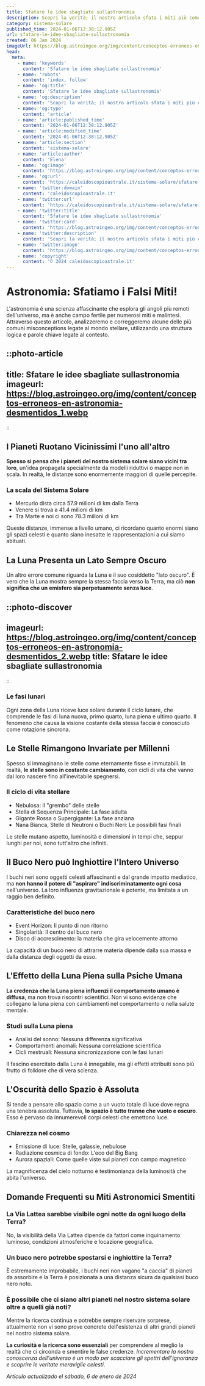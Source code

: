 ```yaml
---
title: Sfatare le idee sbagliate sullastronomia
description: Scopri la verità; il nostro articolo sfata i miti più comuni sullastronomia. Leggi ora per distinguere fatti da finzione!
category: sistema-solare
published_time: 2024-01-06T12:38:12.905Z
url: sfatare-le-idee-sbagliate-sullastronomia
created: 06 Jan 2024
imageUrl: https://blog.astroingeo.org/img/content/conceptos-erroneos-en-astronomia-desmentidos_1.webp
head:
  meta:
    - name: 'keywords'
      content: 'Sfatare le idee sbagliate sullastronomia'
    - name: 'robots'
      content: 'index, follow'
    - name: 'og:title'
      content: 'Sfatare le idee sbagliate sullastronomia'
    - name: 'og:description'
      content: 'Scopri la verità; il nostro articolo sfata i miti più comuni sullastronomia. Leggi ora per distinguere fatti da finzione!'
    - name: 'og:type'
      content: 'article'
    - name: 'article:published_time'
      content: '2024-01-06T12:38:12.905Z'
    - name: 'article:modified_time'
      content: '2024-01-06T12:38:12.905Z'
    - name: 'article:section'
      content: 'sistema-solare'
    - name: 'article:author'
      content: 'Elena'
    - name: 'og:image'
      content: 'https://blog.astroingeo.org/img/content/conceptos-erroneos-en-astronomia-desmentidos_1.webp'
    - name: 'og:url'
      content: 'https://caleidoscopioastrale.it/sistema-solare/sfatare-le-idee-sbagliate-sullastronomia'
    - name: 'twitter:domain'
      content: 'caleidoscopioastrale.it'
    - name: 'twitter:url'
      content: 'https://caleidoscopioastrale.it/sistema-solare/sfatare-le-idee-sbagliate-sullastronomia'
    - name: 'twitter:title'
      content: 'Sfatare le idee sbagliate sullastronomia'
    - name: 'twitter:card'
      content: 'https://blog.astroingeo.org/img/content/conceptos-erroneos-en-astronomia-desmentidos_1.webp'
    - name: 'twitter:description'
      content: 'Scopri la verità; il nostro articolo sfata i miti più comuni sullastronomia. Leggi ora per distinguere fatti da finzione!'
    - name: 'twitter:image'
      content: 'https://blog.astroingeo.org/img/content/conceptos-erroneos-en-astronomia-desmentidos_1.webp'
    - name: 'copyright'
      content: '© 2024 caleidoscopioastrale.it'
---
```

# Astronomia: Sfatiamo i Falsi Miti!

L'astronomia è una scienza affascinante che esplora gli angoli più remoti dell'universo, ma è anche campo fertile per numerosi miti e malintesi. Attraverso questo articolo, analizzeremo e correggeremo alcune delle più comuni misconceptions legate al mondo stellare, utilizzando una struttura logica e parole chiave legate al contesto.

::photo-article
---
title: Sfatare le idee sbagliate sullastronomia
imageurl: https://blog.astroingeo.org/img/content/conceptos-erroneos-en-astronomia-desmentidos_1.webp
---
::

## I Pianeti Ruotano Vicinissimi l'uno all'altro
**Spesso si pensa che i pianeti del nostro sistema solare siano vicini tra loro**, un'idea propagata specialmente da modelli riduttivi o mappe non in scala. In realtà, le distanze sono enormemente maggiori di quelle percepite.

### La scala del Sistema Solare
- Mercurio dista circa 57.9 milioni di km dalla Terra
- Venere si trova a 41.4 milioni di km
- Tra Marte e noi ci sono 78.3 milioni di km

Queste distanze, immense a livello umano, ci ricordano quanto enormi siano gli spazi celesti e quanto siano inesatte le rappresentazioni a cui siamo abituati.

## La Luna Presenta un Lato Sempre Oscuro
Un altro errore comune riguarda la Luna e il suo cosiddetto "lato oscuro". È vero che la Luna mostra sempre la stessa faccia verso la Terra, ma ciò **non significa che un emisfero sia perpetuamente senza luce**.

::photo-discover
---
imageurl: https://blog.astroingeo.org/img/content/conceptos-erroneos-en-astronomia-desmentidos_2.webp
title: Sfatare le idee sbagliate sullastronomia
---
::

### Le fasi lunari
Ogni zona della Luna riceve luce solare durante il ciclo lunare, che comprende le fasi di luna nuova, primo quarto, luna piena e ultimo quarto. Il fenomeno che causa la visione costante della stessa faccia è conosciuto come rotazione sincrona.

## Le Stelle Rimangono Invariate per Millenni
Spesso si immaginano le stelle come eternamente fisse e immutabili. In realtà, **le stelle sono in costante cambiamento**, con cicli di vita che vanno dal loro nascere fino all'inevitabile spegnersi.

### Il ciclo di vita stellare
- Nebulosa: Il "grembo" delle stelle
- Stella di Sequenza Principale: La fase adulta
- Gigante Rossa o Supergigante: La fase anziana
- Nana Bianca, Stelle di Neutroni o Buchi Neri: Le possibili fasi finali

Le stelle mutano aspetto, luminosità e dimensioni in tempi che, seppur lunghi per noi, sono tutt'altro che infiniti.

## Il Buco Nero può Inghiottire l'Intero Universo
I buchi neri sono oggetti celesti affascinanti e dal grande impatto mediatico, ma **non hanno il potere di "aspirare" indiscriminatamente ogni cosa** nell'universo. La loro influenza gravitazionale è potente, ma limitata a un raggio ben definito.

### Caratteristiche del buco nero
- Event Horizon: Il punto di non ritorno
- Singolarità: Il centro del buco nero
- Disco di accrescimento: la materia che gira velocemente attorno

La capacità di un buco nero di attrarre materia dipende dalla sua massa e dalla distanza degli oggetti da esso.

## L'Effetto della Luna Piena sulla Psiche Umana
**La credenza che la Luna piena influenzi il comportamento umano è diffusa**, ma non trova riscontri scientifici. Non vi sono evidenze che collegano la luna piena con cambiamenti nel comportamento o nella salute mentale.

### Studi sulla Luna piena
- Analisi del sonno: Nessuna differenza significativa
- Comportamenti anomali: Nessuna correlazione scientifica
- Cicli mestruali: Nessuna sincronizzazione con le fasi lunari

Il fascino esercitato dalla Luna è innegabile, ma gli effetti attribuiti sono più frutto di folklore che di vera scienza.

## L'Oscurità dello Spazio è Assoluta
Si tende a pensare allo spazio come a un vuoto totale di luce dove regna una tenebra assoluta. Tuttavia, **lo spazio è tutto tranne che vuoto e oscuro**. Esso è pervaso da innumerevoli corpi celesti che emettono luce.

### Chiarezza nel cosmo
- Emissione di luce: Stelle, galassie, nebulose
- Radiazione cosmica di fondo: L'eco del Big Bang
- Aurora spaziali: Come quelle viste sui pianeti con campo magnetico

La magnificenza del cielo notturno è testimonianza della luminosità che abita l'universo.

## Domande Frequenti su Miti Astronomici Smentiti

### La Via Lattea sarebbe visibile ogni notte da ogni luogo della Terra?
No, la visibilità della Via Lattea dipende da fattori come inquinamento luminoso, condizioni atmosferiche e locazione geografica.

### Un buco nero potrebbe spostarsi e inghiottire la Terra?
È estremamente improbabile, i buchi neri non vagano "a caccia" di pianeti da assorbire e la Terra è posizionata a una distanza sicura da qualsiasi buco nero noto.

### È possibile che ci siano altri pianeti nel nostro sistema solare oltre a quelli già noti?
Mentre la ricerca continua e potrebbe sempre riservare sorprese, attualmente non vi sono prove concrete dell'esistenza di altri grandi pianeti nel nostro sistema solare.

**La curiosità e la ricerca sono essenziali** per comprendere al meglio la realtà che ci circonda e smentire le false credenze. *Incrementare la nostra conoscenza dell'universo è un modo per scacciare gli spettri dell'ignoranza e scoprire le veritate meraviglie celesti*.

_Artículo actualizado el sábado, 6 de enero de 2024_